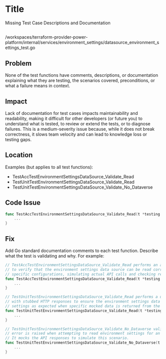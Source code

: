 # Title

Missing Test Case Descriptions and Documentation

##

/workspaces/terraform-provider-power-platform/internal/services/environment_settings/datasource_environment_settings_test.go

## Problem

None of the test functions have comments, descriptions, or documentation explaining what they are testing, the scenarios covered, preconditions, or what a failure means in context.

## Impact

Lack of documentation for test cases impacts maintainability and readability, making it difficult for other developers (or future you) to understand what is tested, to review or extend the tests, or to diagnose failures. This is a medium-severity issue because, while it does not break correctness, it slows team velocity and can lead to knowledge loss or testing gaps.

## Location

Examples (but applies to all test functions):
- TestAccTestEnvironmentSettingsDataSource_Validate_Read
- TestUnitTestEnvironmentSettingsDataSource_Validate_Read
- TestUnitTestEnvironmentSettingsDataSource_Validate_No_Dataverse

## Code Issue

```go
func TestAccTestEnvironmentSettingsDataSource_Validate_Read(t *testing.T) {
    ...
}
```

## Fix

Add Go standard documentation comments to each test function. Describe what the test is validating and why. For example:

```go
// TestAccTestEnvironmentSettingsDataSource_Validate_Read performs an acceptance test
// to verify that the environment settings data source can be read correctly with 
// specific configurations, simulating actual API calls and checking returned resource attributes.
func TestAccTestEnvironmentSettingsDataSource_Validate_Read(t *testing.T) {
    ...
}

// TestUnitTestEnvironmentSettingsDataSource_Validate_Read performs a unit test
// with stubbed HTTP responses to ensure the environment settings data source reads
// settings as expected when specific mocked data is returned from the API.
func TestUnitTestEnvironmentSettingsDataSource_Validate_Read(t *testing.T) {
    ...
}

// TestUnitTestEnvironmentSettingsDataSource_Validate_No_Dataverse validates that an informative
// error is raised when attempting to read environment settings for an environment with no Dataverse.
// It mocks the API responses to simulate this scenario.
func TestUnitTestEnvironmentSettingsDataSource_Validate_No_Dataverse(t *testing.T) {
    ...
}
```
